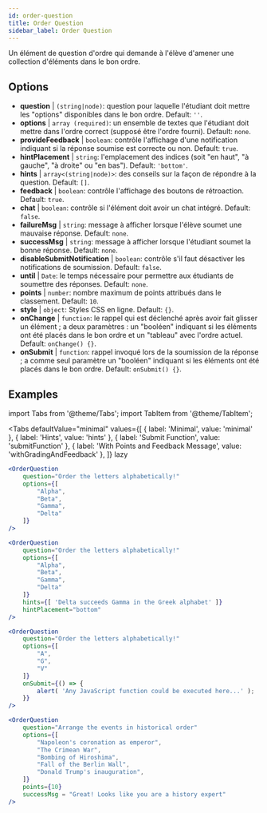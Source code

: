 ```yaml
---
id: order-question
title: Order Question
sidebar_label: Order Question
---
```


Un élément de question d'ordre qui demande à l'élève d'amener une collection d'éléments dans le bon ordre.

## Options

* __question__ | `(string|node)`: question pour laquelle l'étudiant doit mettre les "options" disponibles dans le bon ordre. Default: `''`.
* __options__ | `array (required)`: un ensemble de textes que l'étudiant doit mettre dans l'ordre correct (supposé être l'ordre fourni). Default: `none`.
* __provideFeedback__ | `boolean`: contrôle l'affichage d'une notification indiquant si la réponse soumise est correcte ou non. Default: `true`.
* __hintPlacement__ | `string`: l'emplacement des indices (soit "en haut", "à gauche", "à droite" ou "en bas"). Default: `'bottom'`.
* __hints__ | `array<(string|node)>`: des conseils sur la façon de répondre à la question. Default: `[]`.
* __feedback__ | `boolean`: contrôle l'affichage des boutons de rétroaction. Default: `true`.
* __chat__ | `boolean`: contrôle si l'élément doit avoir un chat intégré. Default: `false`.
* __failureMsg__ | `string`: message à afficher lorsque l'élève soumet une mauvaise réponse. Default: `none`.
* __successMsg__ | `string`: message à afficher lorsque l'étudiant soumet la bonne réponse. Default: `none`.
* __disableSubmitNotification__ | `boolean`: contrôle s'il faut désactiver les notifications de soumission. Default: `false`.
* __until__ | `Date`: le temps nécessaire pour permettre aux étudiants de soumettre des réponses. Default: `none`.
* __points__ | `number`: nombre maximum de points attribués dans le classement. Default: `10`.
* __style__ | `object`: Styles CSS en ligne. Default: `{}`.
* __onChange__ | `function`: le rappel qui est déclenché après avoir fait glisser un élément ; a deux paramètres : un "booléen" indiquant si les éléments ont été placés dans le bon ordre et un "tableau" avec l'ordre actuel. Default: `onChange() {}`.
* __onSubmit__ | `function`: rappel invoqué lors de la soumission de la réponse ; a comme seul paramètre un "booléen" indiquant si les éléments ont été placés dans le bon ordre. Default: `onSubmit() {}`.


## Examples

import Tabs from '@theme/Tabs';
import TabItem from '@theme/TabItem';

<Tabs
    defaultValue="minimal"
    values={[
        { label: 'Minimal', value: 'minimal' },
        { label: 'Hints', value: 'hints' },
        { label: 'Submit Function', value: 'submitFunction' },
        { label: 'With Points and Feedback Message', value: 'withGradingAndFeedback' },
    ]}
    lazy
>

<TabItem value="minimal">

```jsx live
<OrderQuestion
    question="Order the letters alphabetically!"
    options={[
        "Alpha",
        "Beta",
        "Gamma",
        "Delta"
    ]}
/>
```
</TabItem>

<TabItem value="hints">

```jsx live
<OrderQuestion
    question="Order the letters alphabetically!"
    options={[
        "Alpha",
        "Beta",
        "Gamma",
        "Delta"
    ]}
    hints={[ 'Delta succeeds Gamma in the Greek alphabet' ]}
    hintPlacement="bottom"
/>
```
</TabItem>

<TabItem value="submitFunction">

```jsx live
<OrderQuestion
    question="Order the letters alphabetically!"
    options={[
        "A",
        "G",
        "V"
    ]}
    onSubmit={() => {
        alert( 'Any JavaScript function could be executed here...' );
    }}
/>
```
</TabItem>

<TabItem value="withGradingAndFeedback">

```jsx live
<OrderQuestion
    question="Arrange the events in historical order"
    options={[
        "Napoleon's coronation as emperor",
        "The Crimean War",
        "Bombing of Hiroshima",
        "Fall of the Berlin Wall",
        "Donald Trump's inauguration",
    ]}
    points={10}
    successMsg = "Great! Looks like you are a history expert"
/>
```
</TabItem>

</Tabs>
